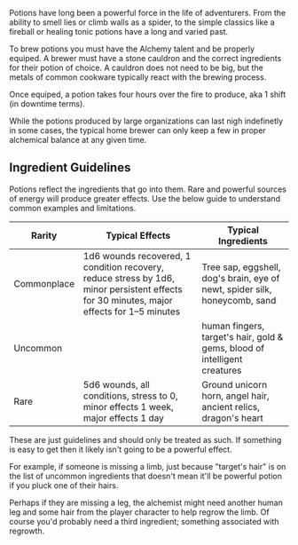 Potions have long been a powerful force in the life of adventurers. From the ability to smell lies or climb walls as a spider, to the simple classics like a fireball or healing tonic potions have a long and varied past.

To brew potions you must have the Alchemy talent and be properly equiped. A brewer must have a stone cauldron and the correct ingredients for their potion of choice. A cauldron does not need to be big, but the metals of common cookware typically react with the brewing process. 

Once equiped, a potion takes four hours over the fire to produce, aka 1 shift (in downtime terms). 

While the potions produced by large organizations can last nigh indefinetly in some cases, the typical home brewer can only keep a few in proper alchemical balance at any given time. 

## Ingredient Guidelines

Potions reflect the ingredients that go into them. Rare and powerful sources of energy will produce greater effects. Use the below guide to understand common examples and limitations. 

| Rarity      | Typical Effects                                                                                                                          | Typical Ingredients                                                        |
| ----------- | ---------------------------------------------------------------------------------------------------------------------------------------- | -------------------------------------------------------------------------- |
| Commonplace | 1d6 wounds recovered, 1 condition recovery, reduce stress by 1d6, minor persistent effects for 30 minutes, major effects for 1–5 minutes | Tree sap, eggshell, dog's brain, eye of newt, spider silk, honeycomb, sand |
| Uncommon    |                                                                                                                                          | human fingers, target's hair, gold & gems, blood of intelligent creatures  |
| Rare        | 5d6 wounds, all conditions, stress to 0, minor effects 1 week, major effects 1 day                                                       | Ground unicorn horn, angel hair, ancient relics, dragon's heart            |
These are just guidelines and should only be treated as such. If something is easy to get then it likely isn't going to be a powerful effect. 

For example, if someone is missing a limb, just because "target's hair" is on the list of uncommon ingredients that doesn't mean it'll be powerful potion if you pluck one of their hairs. 

Perhaps if they are missing a leg, the alchemist might need another human leg and some hair from the player character to help regrow the limb. Of course you'd probably need a third ingredient; something associated with regrowth.